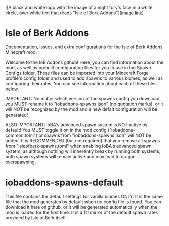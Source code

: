 ![A black and white logo with the image of a night fury's face in a white circle, over white text that reads "Isle of Berk Addons"]([image link](https://github.com/JayZX535/iobaddons-mc/blob/main/IoBA-logo.png))
# Isle of Berk Addons
Documentation, issues, and extra configurations for the Isle of Berk Addons Minecraft mod.

Welcome to the IoB Addons github!  Here, you can find information about the mod, as well as prebuilt configuration files for you to use in the Spawn Configs folder.  These files can be imported into your Minecraft Forge profile's config folder and used to add spawns to various biomes, as well as configuring their rates.  You can see information about each of these files below.

IMPORTANT: No matter which version of the spawns config you download, you MUST rename it to "iobaddons-spawns.json" (no quotation marks), or it will NOT be recognized by the mod and a new defalt configuration will be generated!

ALSO IMPORTANT: IoBA's advanced spawn system is NOT active by default!  You MUST toggle it on in the mod config ("iobaddons-common.toml") or spawns from "iobaddons-spawns.json" will NOT be added.  It is RECOMMENDED (but not required) that you remove all spawns from "isleofberk-spawns.toml" when enabling IoBA's advanced spawn system, as although nothing will inherently break by running both systems, both spawn systems will remain active and may lead to dragon overspawning.

# iobaddons-spawns-default
This file contains the default settings for vanilla biomes ONLY.  It is the same file that the mod generates by default when no config file is found.  You can download it here on github, or it will be generated automatically when the mod is loaded for the first time.  It is a 1:1 mirror of the default spawn rates provided by Isle of Berk itself.
